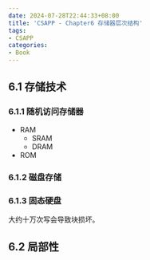 ```yaml
---
date: 2024-07-28T22:44:33+08:00
title: 'CSAPP - Chapter6 存储器层次结构'
tags:
- CSAPP
categories:
- Book
---
```


## 6.1 存储技术

### 6.1.1 随机访问存储器

- RAM
  - SRAM
  - DRAM
- ROM

### 6.1.2 磁盘存储

### 6.1.3 固态硬盘

大约十万次写会导致块损坏。

## 6.2 局部性
